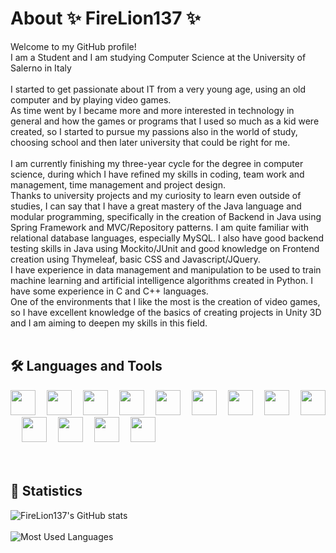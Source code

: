 # About ✨ FireLion137 ✨
Welcome to my GitHub profile!<br>
I am a Student and I am studying Computer Science at the University of Salerno in Italy<br><br>
I started to get passionate about IT from a very young age, using an old computer and by playing video games.<br>
As time went by I became more and more interested in technology in general and how the games or programs that I used so much as a kid were created, so I started to pursue my passions also in the world of study, choosing school and then later university that could be right for me.<br><br>
I am currently finishing my three-year cycle for the degree in computer science, during which I have refined my skills in coding, team work and management, time management and project design.<br>
Thanks to university projects and my curiosity to learn even outside of studies, I can say that I have a great mastery of the Java language and modular programming, specifically in the creation of Backend in Java using Spring Framework and MVC/Repository patterns. I am quite familiar with relational database languages, especially MySQL.
I also have good backend testing skills in Java using Mockito/JUnit and good knowledge on Frontend creation using Thymeleaf, basic CSS and Javascript/JQuery.<br>
I have experience in data management and manipulation to be used to train machine learning and artificial intelligence algorithms created in Python.
I have some experience in C and C++ languages.<br>
One of the environments that I like the most is the creation of video games, so I have excellent knowledge of the basics of creating projects in Unity 3D and I am aiming to deepen my skills in this field.
<br><br>
## 🛠️ Languages and Tools
<div>
  <img src="https://cdn.jsdelivr.net/gh/devicons/devicon@latest/icons/unity/unity-original.svg" width="40"/>&emsp;
  <img src="https://cdn.jsdelivr.net/gh/devicons/devicon@latest/icons/java/java-original.svg" width="40"/>&emsp;
  <img src="https://cdn.jsdelivr.net/gh/devicons/devicon@latest/icons/spring/spring-original.svg" width="40"/>&emsp;
  <img src="https://cdn.jsdelivr.net/gh/devicons/devicon@latest/icons/junit/junit-original-wordmark.svg" width="40"/>&emsp;
  <img src="https://cdn.jsdelivr.net/gh/devicons/devicon@latest/icons/mysql/mysql-original.svg" width="40"/>&emsp;
  <img src="https://www.thymeleaf.org/doc/images/thymeleaf.png" width="40"/>&emsp;
  <img src="https://cdn.jsdelivr.net/gh/devicons/devicon@latest/icons/javascript/javascript-original.svg" width="40"/>&emsp;
  <img src="https://cdn.jsdelivr.net/gh/devicons/devicon@latest/icons/html5/html5-original.svg" width="40"/>&emsp;
  <img src="https://cdn.jsdelivr.net/gh/devicons/devicon@latest/icons/css3/css3-original.svg" width="40"/>&emsp;
  <img src="https://cdn.jsdelivr.net/gh/devicons/devicon@latest/icons/python/python-original.svg" width="40"/>&emsp;
  <img src="https://cdn.jsdelivr.net/gh/devicons/devicon@latest/icons/c/c-original.svg" width="40"/>&emsp;
  <img src="https://cdn.jsdelivr.net/gh/devicons/devicon@latest/icons/intellij/intellij-original.svg" width="40"/>&emsp;
  <img src="https://cdn.jsdelivr.net/gh/devicons/devicon@latest/icons/vscode/vscode-original.svg" width="40"/>&emsp;
</div>
<br><br>

## 🗿 Statistics
![FireLion137's GitHub stats](https://github-readme-stats.vercel.app/api?username=firelion137&show_icons=true&theme=radical)<br><br>
![Most Used Languages](https://github-readme-stats.vercel.app/api/top-langs/?username=firelion137&show_icons=true&theme=radical)<br><br>
